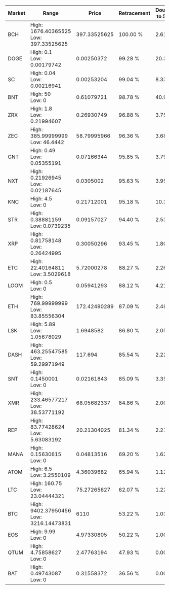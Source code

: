| Market | Range | Price| Retracement | Doubles to 50% |
| --- | --- | --- | --- | --- |
| BCH | High: 1676.40365525<br />Low: 397.33525625 | 397.33525625 | 100.00 % | 2.61 |
| DOGE | High: 0.1<br />Low: 0.00179742 | 0.00250372 | 99.28 % | 20.33 |
| SC | High: 0.04<br />Low: 0.00216941 | 0.00253204 | 99.04 % | 8.33 |
| BNT | High: 50<br />Low: 0 | 0.61079721 | 98.78 % | 40.93 |
| ZRX | High: 1.8<br />Low: 0.21994607 | 0.26930749 | 96.88 % | 3.75 |
| ZEC | High: 385.99999999<br />Low: 46.4442 | 58.79995966 | 96.36 % | 3.68 |
| GNT | High: 0.49<br />Low: 0.05355191 | 0.07166344 | 95.85 % | 3.79 |
| NXT | High: 0.21926945<br />Low: 0.02187645 | 0.0305002 | 95.63 % | 3.95 |
| KNC | High: 4.5<br />Low: 0 | 0.21712001 | 95.18 % | 10.36 |
| STR | High: 0.38881159<br />Low: 0.0739235 | 0.09157027 | 94.40 % | 2.53 |
| XRP | High: 0.81758148<br />Low: 0.26424995 | 0.30050296 | 93.45 % | 1.80 |
| ETC | High: 22.40164811<br />Low: 3.5029618 | 5.72000278 | 88.27 % | 2.26 |
| LOOM | High: 0.5<br />Low: 0 | 0.05941293 | 88.12 % | 4.21 |
| ETH | High: 769.99999999<br />Low: 83.85556304 | 172.42490289 | 87.09 % | 2.48 |
| LSK | High: 5.89<br />Low: 1.05678029 | 1.6948582 | 86.80 % | 2.05 |
| DASH | High: 463.25547585<br />Low: 59.29971949 | 117.694 | 85.54 % | 2.22 |
| SNT | High: 0.1450001<br />Low: 0 | 0.02161843 | 85.09 % | 3.35 |
| XMR | High: 233.46577217<br />Low: 38.53771192 | 68.05682337 | 84.86 % | 2.00 |
| REP | High: 83.77428624<br />Low: 5.63083192 | 20.21304025 | 81.34 % | 2.21 |
| MANA | High: 0.15630615<br />Low: 0 | 0.04813516 | 69.20 % | 1.62 |
| ATOM | High: 6.5<br />Low: 3.2550109 | 4.36039682 | 65.94 % | 1.12 |
| LTC | High: 160.75<br />Low: 23.04444321 | 75.27265627 | 62.07 % | 1.22 |
| BTC | High: 9402.37950456<br />Low: 3216.14473831 | 6110 | 53.22 % | 1.03 |
| EOS | High: 9.99<br />Low: 0 | 4.97330805 | 50.22 % | 1.00 |
| QTUM | High: 4.75858627<br />Low: 0 | 2.47763194 | 47.93 % | 0.00 |
| BAT | High: 0.49743087<br />Low: 0 | 0.31558372 | 36.56 % | 0.00 |
